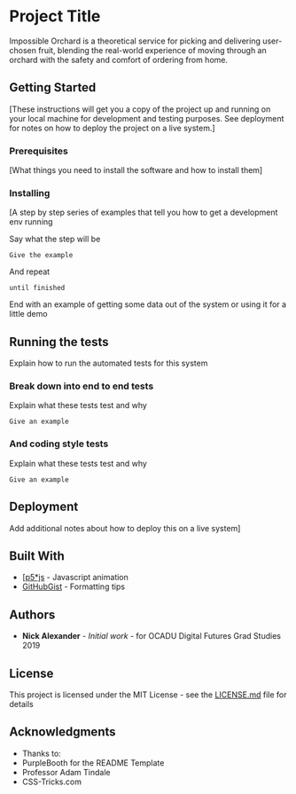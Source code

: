 # Project Title

Impossible Orchard is a theoretical service for picking and delivering user-chosen fruit, blending the real-world experience of moving through an orchard with the safety and comfort of ordering from home.

## Getting Started

[These instructions will get you a copy of the project up and running on your local machine for development and testing purposes. See deployment for notes on how to deploy the project on a live system.]

### Prerequisites

[What things you need to install the software and how to install them]

### Installing

[A step by step series of examples that tell you how to get a development env running

Say what the step will be

```
Give the example
```

And repeat

```
until finished
```

End with an example of getting some data out of the system or using it for a little demo

## Running the tests

Explain how to run the automated tests for this system

### Break down into end to end tests

Explain what these tests test and why

```
Give an example
```

### And coding style tests

Explain what these tests test and why

```
Give an example
```

## Deployment

Add additional notes about how to deploy this on a live system]

## Built With

* [[p5*js](p5js.org) - Javascript animation
* [GitHubGist](https://gist.github.com/) - Formatting tips

## Authors

* **Nick Alexander** - *Initial work* - for OCADU Digital Futures Grad Studies 2019

## License

This project is licensed under the MIT License - see the [LICENSE.md](LICENSE.md) file for details

## Acknowledgments

* Thanks to:
* PurpleBooth for the README Template
* Professor Adam Tindale
* CSS-Tricks.com
